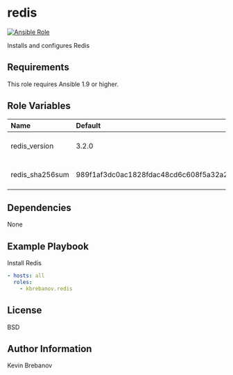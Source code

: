 redis
=====

[![Ansible Role](https://img.shields.io/ansible/role/3957.svg)](https://galaxy.ansible.com/list#/roles/3957)

Installs and configures Redis

Requirements
------------

This role requires Ansible 1.9 or higher.

Role Variables
--------------

| Name            | Default                                                          | Description                 |
|:----------------|:-----------------------------------------------------------------|:----------------------------|
| redis_version   | 3.2.0                                                            | Version of Redis to install |
| redis_sha256sum | 989f1af3dc0ac1828fdac48cd6c608f5a32a235046dddf823226f760c0fd8762 | SHA 256 checksum of package |

Dependencies
------------

None

Example Playbook
----------------

Install Redis
```yaml
- hosts: all
  roles:
    - kbrebanov.redis
```

License
-------

BSD

Author Information
------------------

Kevin Brebanov
